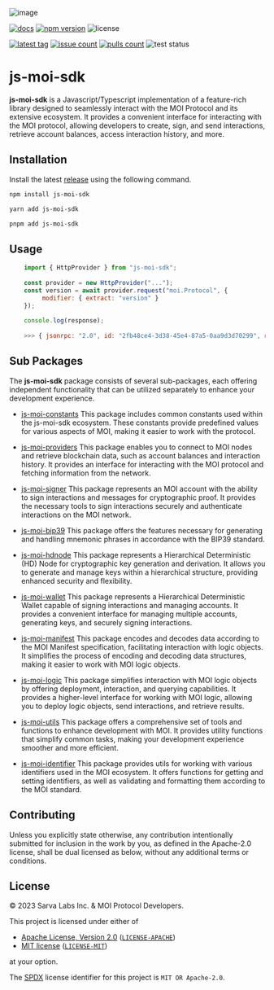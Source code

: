 ![image](https://moi-js.s3.amazonaws.com/moi-banner.png)

[latestrelease]: https://github.com/sarvalabs/js-moi-sdk/releases/latest
[issueslink]: https://github.com/sarvalabs/js-moi-sdk/issues
[pullslink]: https://github.com/sarvalabs/js-moi-sdk/pulls
[pkgdocs]: https://docs.moi.technology/docs/build/packages/js-moi-sdk

[![docs](https://img.shields.io/badge/npm-documentation-red?style=for-the-badge)][pkgdocs]
[![npm version](https://img.shields.io/npm/v/js-moi-sdk.svg?style=for-the-badge)](https://npmjs.com/js-moi-sdk)
![license](https://img.shields.io/badge/license-MIT%2FApache--2.0-informational?style=for-the-badge)

[![latest tag](https://img.shields.io/github/v/tag/sarvalabs/js-moi-sdk?color=blue&label=latest%20tag&sort=semver&style=for-the-badge)][latestrelease]
[![issue count](https://img.shields.io/github/issues/sarvalabs/js-moi-sdk?style=for-the-badge&color=yellow)][issueslink]
[![pulls count](https://img.shields.io/github/issues-pr/sarvalabs/js-moi-sdk?style=for-the-badge&color=brightgreen)][pullslink]
![test status](https://img.shields.io/github/actions/workflow/status/sarvalabs/js-moi-sdk/test.yml?label=test&style=for-the-badge)

# js-moi-sdk

**js-moi-sdk** is a Javascript/Typescript implementation of a feature-rich library designed to seamlessly interact with the MOI Protocol and its extensive ecosystem. It provides a convenient interface for interacting with the MOI protocol, allowing developers to create, sign, and send interactions, retrieve account balances, access interaction history, and more.

## Installation

Install the latest [release](https://github.com/sarvalabs/js-moi-sdk/releases) using the following command.

```sh
npm install js-moi-sdk
```

```sh
yarn add js-moi-sdk
```

```sh
pnpm add js-moi-sdk
```

## Usage

```javascript
    import { HttpProvider } from "js-moi-sdk";
   
    const provider = new HttpProvider("...");
    const version = await provider.request("moi.Protocol", {
         modifier: { extract: "version" }
    });
   
    console.log(response);
   
    >>> { jsonrpc: "2.0", id: "2fb48ce4-3d38-45e4-87a5-0aa9d3d70299", result: "0.12.0" }
```

## Sub Packages

The **js-moi-sdk** package consists of several sub-packages, each offering independent functionality that can be utilized separately to enhance your development experience.

- [js-moi-constants](https://github.com/sarvalabs/js-moi-sdk/tree/main/packages/js-moi-constants) This package includes common constants used within the js-moi-sdk ecosystem. These constants provide predefined values for various aspects of MOI, making it easier to work with the protocol.

- [js-moi-providers](https://github.com/sarvalabs/js-moi-sdk/tree/main/packages/js-moi-providers) This package enables you to connect to MOI nodes and retrieve blockchain data, such as account balances and interaction history. It provides an interface for interacting with the MOI protocol and fetching information from the network.

- [js-moi-signer](https://github.com/sarvalabs/js-moi-sdk/tree/main/packages/js-moi-signer) This package represents an MOI account with the ability to sign interactions and messages for cryptographic proof. It provides the necessary tools to sign interactions securely and authenticate interactions on the MOI network.

- [js-moi-bip39](https://github.com/sarvalabs/js-moi-sdk/tree/main/packages/js-moi-bip39) This package offers the features necessary for generating and handling mnemonic phrases in accordance with the BIP39 standard.

- [js-moi-hdnode](https://github.com/sarvalabs/js-moi-sdk/tree/main/packages/js-moi-hdnode) This package represents a Hierarchical Deterministic (HD) Node for cryptographic key generation and derivation. It allows you to generate and manage keys within a hierarchical structure, providing enhanced security and flexibility.

- [js-moi-wallet](https://github.com/sarvalabs/js-moi-sdk/tree/main/packages/js-moi-wallet) This package represents a Hierarchical Deterministic Wallet capable of signing interactions and managing accounts. It provides a convenient interface for managing multiple accounts, generating keys, and securely signing interactions.

- [js-moi-manifest](https://github.com/sarvalabs/js-moi-sdk/tree/main/packages/js-moi-manifest) This package encodes and decodes data according to the MOI Manifest specification, facilitating interaction with logic objects. It simplifies the process of encoding and decoding data structures, making it easier to work with MOI logic objects.

- [js-moi-logic](https://github.com/sarvalabs/js-moi-sdk/tree/main/packages/js-moi-logic) This package simplifies interaction with MOI logic objects by offering deployment, interaction, and querying capabilities. It provides a higher-level interface for working with MOI logic, allowing you to deploy logic objects, send interactions, and retrieve results.

- [js-moi-utils](https://github.com/sarvalabs/js-moi-sdk/tree/main/packages/js-moi-utils) This package offers a comprehensive set of tools and functions to enhance development with MOI. It provides utility functions that simplify common tasks, making your development experience smoother and more efficient.

- [js-moi-identifier](https://github.com/sarvalabs/js-moi-sdk/tree/main/packages/js-moi-identifier) This package provides utils for working with various identifiers used in the MOI ecosystem. It offers functions for getting and setting identifiers, as well as validating and formatting them according to the MOI standard.

## Contributing

Unless you explicitly state otherwise, any contribution intentionally submitted
for inclusion in the work by you, as defined in the Apache-2.0 license, shall be
dual licensed as below, without any additional terms or conditions.

## License

&copy; 2023 Sarva Labs Inc. & MOI Protocol Developers.

This project is licensed under either of

- [Apache License, Version 2.0](https://www.apache.org/licenses/LICENSE-2.0) ([`LICENSE-APACHE`](LICENSE-APACHE))
- [MIT license](https://opensource.org/licenses/MIT) ([`LICENSE-MIT`](LICENSE-MIT))

at your option.

The [SPDX](https://spdx.dev) license identifier for this project is `MIT OR Apache-2.0`.
